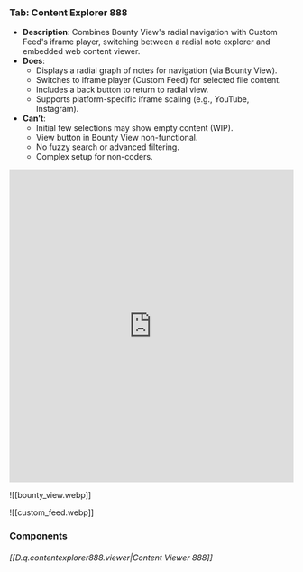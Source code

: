 

### Tab: Content Explorer 888

- **Description**: Combines Bounty View's radial navigation with Custom Feed's iframe player, switching between a radial note explorer and embedded web content viewer.
- **Does**:
    - Displays a radial graph of notes for navigation (via Bounty View).
    - Switches to iframe player (Custom Feed) for selected file content.
    - Includes a back button to return to radial view.
    - Supports platform-specific iframe scaling (e.g., YouTube, Instagram).
- **Can’t**:
    - Initial few selections may show empty content (WIP).
    - View button in Bounty View non-functional.
    - No fuzzy search or advanced filtering.
    - Complex setup for non-coders.



<iframe allowfullscreen src="https://www.youtube.com/embed/0UvjBq09olQ" width="100%" height="555" frameborder="0" allow="accelerometer; autoplay; clipboard-write; encrypted-media; gyroscope; picture-in-picture" ></iframe>



![[bounty_view.webp]]


![[custom_feed.webp]]




### Components


###### [[D.q.contentexplorer888.viewer|Content Viewer 888]]
